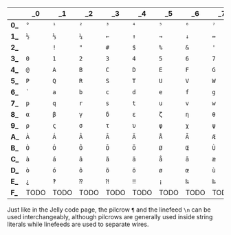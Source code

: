 |   |\_0|\_1|\_2|\_3|\_4|\_5|\_6|\_7|\_8|\_9|\_A|\_B|\_C|\_D|\_E|\_F|
|---|---|---|---|---|---|---|---|---|---|---|---|---|---|---|---|---|
|**0\_**|`°`|`¹`|`²`|`³`|`⁴`|`⁵`|`⁶`|`⁷`|`⁸`|`⁹`|`⁺`|`⁻`|`⁼`|`⁽`|`⁾`|`ⁿ`|
|**1\_**|`½`|`⅓`|`¼`|`←`|`↑`|`→`|`↓`|`↔`|`↕`|`ı`|`ȷ`|`×`|`÷`|`£`|`¥`|`€`|
|**2\_**|` `|`!`|`"`|`#`|`$`|`%`|`&`|`'`|`(`|`)`|`*`|`+`|`,`|`-`|`.`|`/`|
|**3\_**|`0`|`1`|`2`|`3`|`4`|`5`|`6`|`7`|`8`|`9`|`:`|`;`|`<`|`=`|`>`|`?`|
|**4\_**|`@`|`A`|`B`|`C`|`D`|`E`|`F`|`G`|`H`|`I`|`J`|`K`|`L`|`M`|`N`|`O`|
|**5\_**|`P`|`Q`|`R`|`S`|`T`|`U`|`V`|`W`|`X`|`Y`|`Z`|`[`|`\`|`]`|`^`|`_`|
|**6\_**|`` ` ``|`a`|`b`|`c`|`d`|`e`|`f`|`g`|`h`|`i`|`j`|`k`|`l`|`m`|`n`|`o`|
|**7\_**|`p`|`q`|`r`|`s`|`t`|`u`|`v`|`w`|`x`|`y`|`z`|`{`|`\|`|`}`|`~`|`¶`|
|**8\_**|`α`|`β`|`γ`|`δ`|`ε`|`ζ`|`η`|`θ`|`ι`|`κ`|`λ`|`μ`|`ν`|`ξ`|`ο`|`π`|
|**9\_**|`ρ`|`ς`|`σ`|`τ`|`υ`|`φ`|`χ`|`ψ`|`ω`|`Γ`|`Δ`|`Θ`|`Σ`|`Φ`|`Ψ`|`Ω`|
|**A\_**|`À`|`Á`|`Â`|`Ã`|`Ä`|`Å`|`Ā`|`Æ`|`È`|`É`|`Ê`|`Ë`|`Ì`|`Í`|`Î`|`Ï`|
|**B\_**|`Ò`|`Ó`|`Ô`|`Õ`|`Ö`|`Ø`|`Œ`|`Ù`|`Ú`|`Û`|`Ü`|`Ç`|`Ð`|`Ñ`|`Ý`|`Þ`|
|**C\_**|`à`|`á`|`â`|`ã`|`ä`|`å`|`ā`|`æ`|`è`|`é`|`ê`|`ë`|`ì`|`í`|`î`|`ï`|
|**D\_**|`ò`|`ó`|`ô`|`õ`|`ö`|`ø`|`œ`|`ù`|`ú`|`û`|`ü`|`ç`|`ð`|`ñ`|`ý`|`þ`|
|**E\_**|`¿`|`‽`|`⁇`|`⁈`|`‼`|`¡`|`‰`|`‱`|`¦`|`§`|`©`|`®`|`±`|`¬`|`¢`|`¤`|
|**F\_**|TODO|TODO|TODO|TODO|TODO|TODO|TODO|TODO|TODO|TODO|TODO|TODO|TODO|TODO|TODO|TODO|

Just like in the Jelly code page, the pilcrow `¶` and the linefeed `\n` can be used interchangeably, although pilcrows are generally used inside string literals while linefeeds are used to separate wires.

